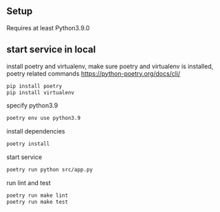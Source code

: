 ## Setup

Requires at least Python3.9.0

## start service in local

install poetry and virtualenv, make sure poetry and virtualenv is installed, poetry related commands https://python-poetry.org/docs/cli/
```bash
pip install poetry
pip install virtualenv
```

specify python3.9
```bash
poetry env use python3.9
```
install dependencies
```bash
poetry install
```

start service
```bash
poetry run python src/app.py
```

run lint and test
```bash
poetry run make lint
poetry run make test
```
